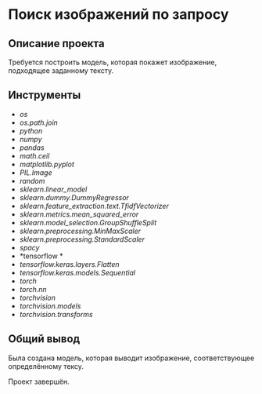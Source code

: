 # Поиск изображений по запросу

## Описание проекта

Требуется построить модель, которая покажет изображение, подходящее заданному тексту.

## Инструменты

- *os*
- *os.path.join*
- *python*
- *numpy*
- *pandas*
- *math.ceil*
- *matplotlib.pyplot*
- *PIL.Image*
- *random*
- *sklearn.linear_model*
- *sklearn.dummy.DummyRegressor*
- *sklearn.feature_extraction.text.TfidfVectorizer*
- *sklearn.metrics.mean_squared_error*
- *sklearn.model_selection.GroupShuffleSplit*
- *sklearn.preprocessing.MinMaxScaler*
- *sklearn.preprocessing.StandardScaler*
- *spacy*
- *tensorflow *
- *tensorflow.keras.layers.Flatten*
- *tensorflow.keras.models.Sequential*
- *torch*
- *torch.nn*
- *torchvision*
- *torchvision.models*
- *torchvision.transforms*

## Общий вывод

Была создана модель, которая выводит изображение, соответствующее определённому тексу.

Проект завершён.
